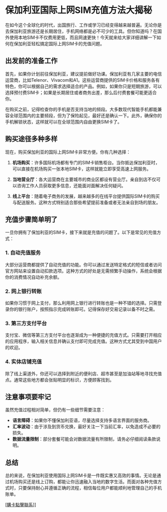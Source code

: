 # 保加利亚国际上网SIM充值方法大揭秘

在如今这个全球化的时代，出国旅行、工作或学习已经变得越来越普遍。无论你是去保加利亚旅游还是长期居住，手机网络都是必不可少的工具。但你知道吗？在国外使用本地SIM卡不仅费用更低，而且网速更快！今天就来给大家详细讲解一下如何在保加利亚轻松搞定国际上网SIM卡的充值问题。

## 出发前的准备工作

首先，如果你计划前往保加利亚，建议提前做好功课。保加利亚有几家主要的电信运营商，比如Telenor、Vivacom和A1。这些运营商提供的SIM卡价格和服务各有特色，你可以根据自己的需求选择适合的产品。例如，如果你只是短期旅游，可以选择预付费SIM卡；如果是长期居住或者商务出差，那么后付费套餐可能更适合你。

在购买之前，记得检查你的手机是否支持当地的频段。大多数现代智能手机都能兼容全球范围内的主要频段，但为了保险起见，最好还是确认一下。此外，确保你的手机解锁状态，这样就可以在全球范围内自由更换SIM卡了。

## 购买途径多种多样

现在，购买保加利亚的国际上网SIM卡非常方便。你有几种选择：

1. **机场购买**：许多国际机场都有专门的SIM卡销售柜台。当你抵达保加利亚时，可以直接在机场购买一张本地SIM卡，这样就能立即享受高速上网服务。

2. **当地营业厅**：各大运营商在主要城市的商业区都设有营业厅。亲自到店不仅可以咨询工作人员获取更多信息，还能面对面解决任何疑问。

3. **线上平台**：随着电子商务的发展，越来越多的在线平台提供国际SIM卡的购买与配送服务。这种方式特别适合那些希望提前准备或者无法亲自到场的朋友。

## 充值步骤简单明了

一旦你拥有了保加利亚的SIM卡，接下来就是充值的问题了。以下是常见的充值方式：

### 1. 自动充值服务
大部分运营商都提供了自动充值的功能。你可以通过发送特定格式的短信或者访问官方网站来设置自动扣款选项。这种方式的好处是无需频繁手动操作，系统会根据你的消费情况自动补充余额。

### 2. 网上银行转账
如果你习惯于网上支付，那么利用网上银行进行转账也是一种不错的选择。只需登录你的银行账户，按照指示完成转账即可。记得保存好交易记录以备不时之需。

### 3. 第三方支付平台
支付宝、微信等第三方支付平台也逐渐成为一种便捷的充值方式。只需要打开相应的应用程序，输入相关信息并确认支付即可完成充值。这种方式尤其受到中国用户的欢迎。

### 4. 实体店铺充值
除了线上渠道外，你还可以选择到附近的便利店、超市甚至是加油站等地寻找充值点。通常这些地方都会张贴明显的标识，方便顾客找到。

## 注意事项要牢记

虽然充值过程相对简单，但仍有一些细节需要注意：

- **语言障碍**：如果你不懂保加利亚语，尽量选择支持多语言界面的服务商。
- **汇率波动**：由于涉及到货币兑换，最好关注一下当前汇率，以免造成不必要的损失。
- **数据流量限制**：部分套餐可能会对数据流量有所限制，请务必仔细阅读条款说明。

## 总结

总的来说，在保加利亚使用国际上网SIM卡是一件既实惠又高效的事情。无论是通过机场购买还是线上订购，都能让你迅速融入当地的数字生活。而面对各种充值方式时，只要保持耐心并遵循正确的流程，相信每位用户都能顺利地管理自己的手机账单。

[[購卡點擊聯系](https://t.me/s/esim1088)]]
